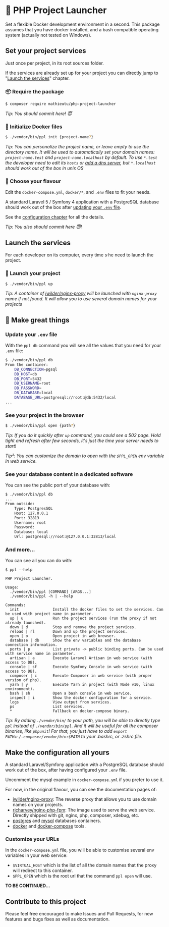 # 🚀 PHP Project Launcher

Set a flexible Docker development environment in a second.
This package assumes that you have docker installed, and a bash compatible operating system (actually not tested on Windows). 

## Set your project services
Just once per project, in its root sources folder.

If the services are already set up for your project you can directly jump to "[Launch the services](#launch-the-services)" chapter.

### 📦 Require the package
```sh
$ composer require mathieutu/php-project-launcher
```

*Tip: You should commit here! 😇*

### 🐳 Initialize Docker files
```sh
$ ./vendor/bin/ppl init {project-name?}
```
*Tip: You can personalize the project name, or leave empty to use the directory name. 
It will be used to automatically set your domain names: `project-name.test` and `project-name.localhost` by default. 
To use `*.test` the developer need to edit its `hosts` or [add a dns server](https://medium.com/@narakuw/brew-install-dnsmasq-in-macos-sierra-26021c824be8), 
but `*.localhost` should work out of the box in unix OS*

### 📝 Choose your flavour

Edit the `docker-compose.yml`, `docker/*`, and `.env` files to fit your needs.

A standard Laravel 5 / Symfony 4 application with a PostgreSQL database should work out of the box after [updating your `.env` file](#update-your-env-file).  

See the [configuration chapter](#make-the-configuration-all-yours) for all the details.

*Tip: You also should commit here 😇!*

## Launch the services
For each developer on its computer, every time s‧he need to launch the project.

### 🚀 Launch your project
```sh
$ ./vendor/bin/ppl up

```
*Tip: A container of [jwilder/nginx-proxy](https://github.com/jwilder/nginx-proxy) will be launched with `nginx-proxy` name if not found. It will allow you to use several domain names for your projects*

## 🎉 Make great things

### Update your `.env` file

With the `ppl db` command you will see all the values that you need for your `.env` file: 
```sh
$ ./vendor/bin/ppl db
From the container:
    DB_CONNECTION=pgsql
    DB_HOST=db
    DB_PORT=5432
    DB_USERNAME=root
    DB_PASSWORD=
    DB_DATABASE=local
    DATABASE_URL=postgresql://root:@db:5432/local
...
```
### See your project in the browser
```sh
$ ./vendor/bin/ppl open {path?}

```
*Tip: If you do it quickly after `up` command, you could see a 502 page. Hold tight and refresh after few seconds, it's just the time your server needs to start!*

*Tip²: You can customize the domain to open with the `$PPL_OPEN` env variable in web service.*

### See your database content in a dedicated software
You can see the public port of your database with:
```sh
$ ./vendor/bin/ppl db
...
From outside:
    Type: PostgresSQL
    Host: 127.0.0.1
    Port: 32813
    Username: root
    Password: 
    Database: local
    Url: postgresql://root:@127.0.0.1:32813/local
```


### And more...
You can see all you can do with:

```text
$ ppl --help

PHP Project Launcher.

Usage:
  ./vendor/bin/ppl [COMMAND] [ARGS...]
  ./vendor/bin/ppl -h | --help

Commands:
  init               Install the docker files to set the services. Can be used with project name in parameter.
  up | u             Run the project services (run the proxy if not already launched).
  down | d           Stop and remove the project services.
  reload | rl        Down and up the project services.
  open | o           Open project in web browser.
  database | db      Show the env variables and the database connection information.           
  ports | p          List private -> public binding ports. Can be used with service name in parameter.
  artisan | a        Execute Laravel Artisan in web service (with access to DB).
  console | sf       Execute Symfony Console in web service (with access to DB).
  composer | c       Execute Composer in web service (with proper version of php).
  yarn | y           Execute Yarn in project (with Node v10, linux environment).
  bash | sh          Open a bash console in web service.
  inspect | i        Show the docker configuration for a service.
  logs               View output from services.
  ps                 List services.
  *                  Fallback on docker-compose binary.

```

*Tip: By adding `./vendor/bin/` to your path, you will be able to directly type `ppl` instead of `./vendor/bin/ppl`. And it will be useful for all the composer binaries, like `phpunit`! For that, you just have to add `export PATH=∼/.composer/vendor/bin:$PATH` to your .bashrc, or .zshrc file.*


## Make the configuration all yours

A standard Laravel/Symfony application with a PostgreSQL database should work out of the box, after having configured your `.env` file.

Uncomment the mysql example in `docker-compose.yml` if you prefer to use it.

For now, in the original flavour, you can see the documentation pages of:

- [jwilder/nginx-proxy](https://hub.docker.com/r/jwilder/nginx-proxy/): The reverse proxy that allows you to use domain names on your projects.
- [richarvey/nginx-php-fpm](https://hub.docker.com/r/richarvey/nginx-php-fpm/): The image used to serve the web service. Directly shipped with git, nginx, php, composer, xdebug, etc.
- [postgres](https://hub.docker.com/_/postgres/) and [mysql](https://hub.docker.com/_/mysql/) databases containers.
- [docker](https://docs.docker.com/get-started/) and [docker-compose](https://docs.docker.com/compose/overview/) tools.


### Customize your URLs
In the `docker-compose.yml` file, you will be able to customise several env variables in your web service:
- `$VIRTUAL_HOST` which is the list of all the domain names that the proxy will redirect to this container.
- `$PPL_OPEN` which is the root url that the command `ppl open` will use.


**TO BE CONTINUED...**

## Contribute to this project

Please feel ~~free~~ encouraged to make Issues and Pull Requests, for new features and bugs fixes as well as documentation. 
